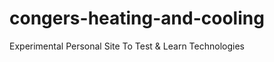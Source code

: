 congers-heating-and-cooling
===========================

Experimental Personal Site To Test &amp; Learn Technologies
